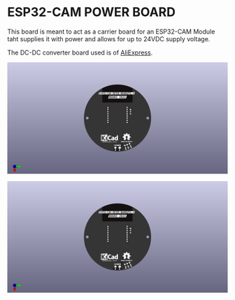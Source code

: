 # ESP32-CAM POWER BOARD

This board is meant to act as a carrier board for an ESP32-CAM Module taht supplies it with power and allows for up to 24VDC supply voltage.

The DC-DC converter board used is of [AliExpress](https://de.aliexpress.com/item/4000186205198.html).

![TOP](ESP32CAM-POWER-TOP.png)

![BOTTOM](ESP32CAM-POWER-TOP.png)
